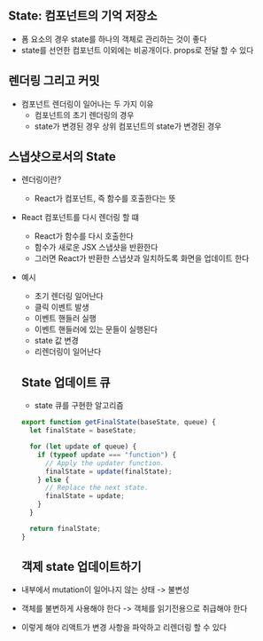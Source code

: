 ## State: 컴포넌트의 기억 저장소

- 폼 요소의 경우 state를 하나의 객체로 관리하는 것이 좋다
- state를 선언한 컴포넌트 이외에는 비공개이다. props로 전달 할 수 있다

## 렌더링 그리고 커밋

- 컴포넌트 렌더링이 일어나는 두 가지 이유
  - 컴포넌트의 초기 렌더링의 경우
  - state가 변경된 경우 상위 컴포넌트의 state가 변경된 경우

## 스냅샷으로서의 State

- 렌더링이란?
  - React가 컴포넌트, 즉 함수를 호출한다는 뜻
- React 컴포넌트를 다시 렌더링 할 떄
  - React가 함수를 다시 호출한다
  - 함수가 새로운 JSX 스냅샷을 반환한다
  - 그러면 React가 반환한 스냅샷과 일치하도록 화면을 업데이트 한다
- 예시

  - 초기 렌더링 일어난다
  - 클릭 이벤트 발생
  - 이벤트 핸들러 실행
  - 이벤트 핸들러에 있는 문들이 실행된다
  - state 값 변경
  - 리렌더링이 일어난다

  ## State 업데이트 큐

  - state 큐를 구현한 알고리즘

  ```javascript
  export function getFinalState(baseState, queue) {
    let finalState = baseState;

    for (let update of queue) {
      if (typeof update === "function") {
        // Apply the updater function.
        finalState = update(finalState);
      } else {
        // Replace the next state.
        finalState = update;
      }
    }

    return finalState;
  }
  ```

  ## 객제 state 업데이트하기

- 내부에서 mutation이 일어나지 않는 상태 -> 불변성
- 객체를 불변하게 사용해야 한다 -> 객체를 읽기전용으로 취급해야 한다
- 이렇게 해야 리액트가 변경 사항을 파악하고 리렌더링 할 수 있다
